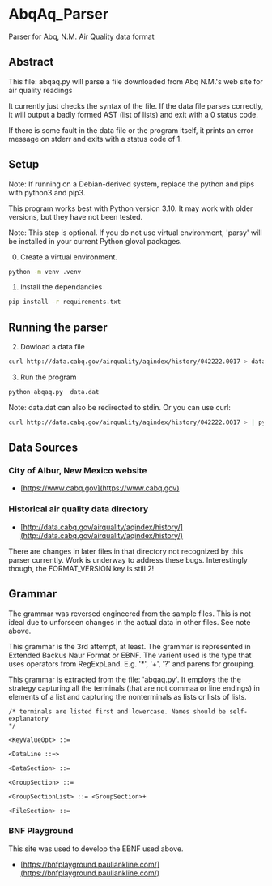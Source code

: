 # AbqAq_Parser
Parser for Abq, N.M. Air Quality data format


## Abstract

This file: abqaq.py will parse a file downloaded from Abq N.M.'s web site for air quality readings

It currently just checks the syntax of the file.
If the data file parses correctly, it will output a badly formed AST (list of
lists) and exit with a 0 status code.


If there is some fault in the data file or the program itself, it prints an error message
on stderr and exits with a status code of 1.

## Setup

Note: If running on a Debian-derived system, replace the python and pips with python3 and pip3.

This program works best with Python version 3.10. It may work with older versions, but they have not been tested.

Note: This step is optional. If you do not use virtual environment, 'parsy'
will be installed in your current Python gloval packages.

0. Create a virtual environment.

```bash
python -m venv .venv
```


1.  Install the dependancies

```bash
pip install -r requirements.txt
```


## Running the parser

2. Dowload a data file

```bash
curl http://data.cabq.gov/airquality/aqindex/history/042222.0017 > data.dat
```


3. Run the program

```bash
python abqaq.py  data.dat
```

Note: data.dat can also be redirected to stdin. Or you can use curl:

```bash
curl http://data.cabq.gov/airquality/aqindex/history/042222.0017 > | python abqaq.py
```


## Data Sources

### City of Albur, New Mexico website

- [https://www.cabq.gov](https://www.cabq.gov)

### Historical air quality data directory

- [http://data.cabq.gov/airquality/aqindex/history/](http://data.cabq.gov/airquality/aqindex/history/)

There are changes in later files in that directory not recognized by this parser currently. Work is underway
to address these bugs. Interestingly though, the FORMAT_VERSION key is still 2!

## Grammar

The grammar was reversed engineered from the sample files.  This is not ideal due
to unforseen changes in the actual data in other files. See note above.

This grammar is the 3rd attempt, at least. The grammar is represented in Extended
Backus Naur Format or EBNF. The varient used is the type that uses operators from
RegExpLand. E.g. '*', '+', '?' and parens for grouping.

This grammar is extracted from the file: 'abqaq.py'. It employs the the strategy
capturing all the terminals (that are not commaa or line endings) in elements
of a list and capturing the nonterminals as lists or lists of lists.


```EBNF
/* terminals are listed first and lowercase. Names should be self-explanatory
*/

<KeyValueOpt> ::= 

<DataLine ::=> 

<DataSection> ::= 

<GroupSection> ::= 

<GroupSectionList> ::= <GroupSection>+

<FileSection> ::= 
```


### BNF Playground

This site was used to develop the EBNF used above.

- [https://bnfplayground.pauliankline.com/](https://bnfplayground.pauliankline.com/)



